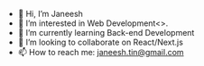 - 👋 Hi, I’m Janeesh
- 👀 I’m interested in Web Development<>.
- 🌱 I’m currently learning Back-end Development
- 💞️ I’m looking to collaborate on React/Next.js 
- 📫 How to reach me: janeesh.tin@gmail.com

    

<!---
janeesh27/janeesh27 is a ✨ special ✨ repository because its `README.md` (this file) appears on your GitHub profile.
You can click the Preview link to take a look at your changes.
--->
